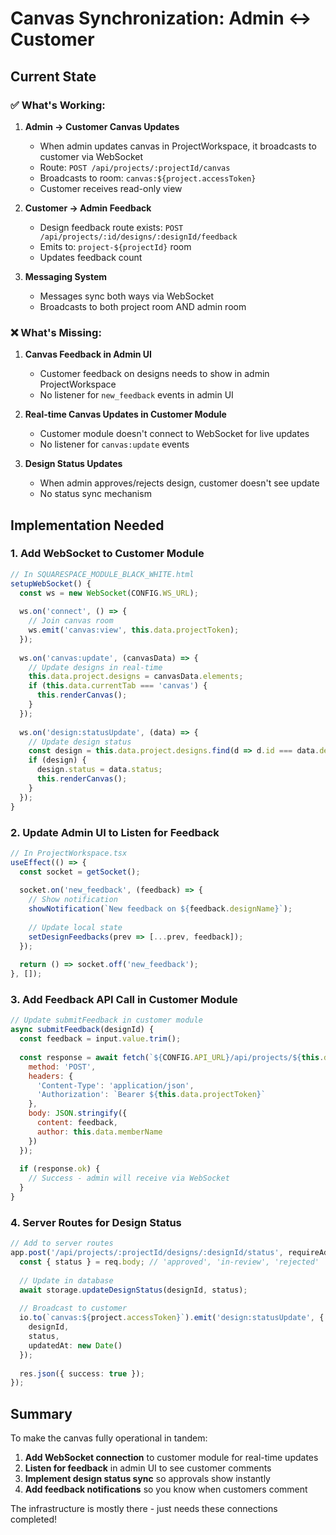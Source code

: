 # Canvas Synchronization: Admin ↔ Customer

## Current State

### ✅ What's Working:
1. **Admin → Customer Canvas Updates**
   - When admin updates canvas in ProjectWorkspace, it broadcasts to customer via WebSocket
   - Route: `POST /api/projects/:projectId/canvas` 
   - Broadcasts to room: `canvas:${project.accessToken}`
   - Customer receives read-only view

2. **Customer → Admin Feedback**
   - Design feedback route exists: `POST /api/projects/:id/designs/:designId/feedback`
   - Emits to: `project-${projectId}` room
   - Updates feedback count

3. **Messaging System**
   - Messages sync both ways via WebSocket
   - Broadcasts to both project room AND admin room

### ❌ What's Missing:

1. **Canvas Feedback in Admin UI**
   - Customer feedback on designs needs to show in admin ProjectWorkspace
   - No listener for `new_feedback` events in admin UI

2. **Real-time Canvas Updates in Customer Module**
   - Customer module doesn't connect to WebSocket for live updates
   - No listener for `canvas:update` events

3. **Design Status Updates**
   - When admin approves/rejects design, customer doesn't see update
   - No status sync mechanism

## Implementation Needed

### 1. Add WebSocket to Customer Module
```javascript
// In SQUARESPACE_MODULE_BLACK_WHITE.html
setupWebSocket() {
  const ws = new WebSocket(CONFIG.WS_URL);
  
  ws.on('connect', () => {
    // Join canvas room
    ws.emit('canvas:view', this.data.projectToken);
  });
  
  ws.on('canvas:update', (canvasData) => {
    // Update designs in real-time
    this.data.project.designs = canvasData.elements;
    if (this.data.currentTab === 'canvas') {
      this.renderCanvas();
    }
  });
  
  ws.on('design:statusUpdate', (data) => {
    // Update design status
    const design = this.data.project.designs.find(d => d.id === data.designId);
    if (design) {
      design.status = data.status;
      this.renderCanvas();
    }
  });
}
```

### 2. Update Admin UI to Listen for Feedback
```typescript
// In ProjectWorkspace.tsx
useEffect(() => {
  const socket = getSocket();
  
  socket.on('new_feedback', (feedback) => {
    // Show notification
    showNotification(`New feedback on ${feedback.designName}`);
    
    // Update local state
    setDesignFeedbacks(prev => [...prev, feedback]);
  });
  
  return () => socket.off('new_feedback');
}, []);
```

### 3. Add Feedback API Call in Customer Module
```javascript
// Update submitFeedback in customer module
async submitFeedback(designId) {
  const feedback = input.value.trim();
  
  const response = await fetch(`${CONFIG.API_URL}/api/projects/${this.data.project.id}/designs/${designId}/feedback`, {
    method: 'POST',
    headers: {
      'Content-Type': 'application/json',
      'Authorization': `Bearer ${this.data.projectToken}`
    },
    body: JSON.stringify({
      content: feedback,
      author: this.data.memberName
    })
  });
  
  if (response.ok) {
    // Success - admin will receive via WebSocket
  }
}
```

### 4. Server Routes for Design Status
```typescript
// Add to server routes
app.post('/api/projects/:projectId/designs/:designId/status', requireAdmin, async (req, res) => {
  const { status } = req.body; // 'approved', 'in-review', 'rejected'
  
  // Update in database
  await storage.updateDesignStatus(designId, status);
  
  // Broadcast to customer
  io.to(`canvas:${project.accessToken}`).emit('design:statusUpdate', {
    designId,
    status,
    updatedAt: new Date()
  });
  
  res.json({ success: true });
});
```

## Summary

To make the canvas fully operational in tandem:

1. **Add WebSocket connection** to customer module for real-time updates
2. **Listen for feedback** in admin UI to see customer comments
3. **Implement design status sync** so approvals show instantly
4. **Add feedback notifications** so you know when customers comment

The infrastructure is mostly there - just needs these connections completed!
